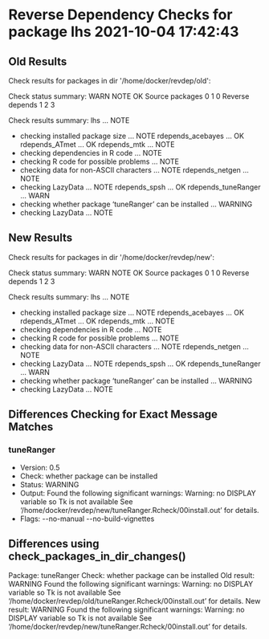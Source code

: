 # Reverse Dependency Checks for package lhs 2021-10-04 17:42:43

## Old Results

Check results for packages in dir '/home/docker/revdep/old':

Check status summary:
                  WARN NOTE OK
  Source packages    0    1  0
  Reverse depends    1    2  3

Check results summary:
lhs ... NOTE
* checking installed package size ... NOTE
rdepends_acebayes ... OK
rdepends_ATmet ... OK
rdepends_mtk ... NOTE
* checking dependencies in R code ... NOTE
* checking R code for possible problems ... NOTE
* checking data for non-ASCII characters ... NOTE
rdepends_netgen ... NOTE
* checking LazyData ... NOTE
rdepends_spsh ... OK
rdepends_tuneRanger ... WARN
* checking whether package ‘tuneRanger’ can be installed ... WARNING
* checking LazyData ... NOTE

## New Results

Check results for packages in dir '/home/docker/revdep/new':

Check status summary:
                  WARN NOTE OK
  Source packages    0    1  0
  Reverse depends    1    2  3

Check results summary:
lhs ... NOTE
* checking installed package size ... NOTE
rdepends_acebayes ... OK
rdepends_ATmet ... OK
rdepends_mtk ... NOTE
* checking dependencies in R code ... NOTE
* checking R code for possible problems ... NOTE
* checking data for non-ASCII characters ... NOTE
rdepends_netgen ... NOTE
* checking LazyData ... NOTE
rdepends_spsh ... OK
rdepends_tuneRanger ... WARN
* checking whether package ‘tuneRanger’ can be installed ... WARNING
* checking LazyData ... NOTE

## Differences Checking for Exact Message Matches

### tuneRanger

- Version:  0.5
- Check:  whether package can be installed
- Status:  WARNING
- Output: Found the following significant warnings:
  Warning: no DISPLAY variable so Tk is not available
See ‘/home/docker/revdep/new/tuneRanger.Rcheck/00install.out’ for details.
- Flags:  --no-manual --no-build-vignettes

## Differences using check_packages_in_dir_changes()

Package: tuneRanger
Check: whether package can be installed
Old result: WARNING
  Found the following significant warnings:
    Warning: no DISPLAY variable so Tk is not available
  See ‘/home/docker/revdep/old/tuneRanger.Rcheck/00install.out’ for details.
New result: WARNING
  Found the following significant warnings:
    Warning: no DISPLAY variable so Tk is not available
  See ‘/home/docker/revdep/new/tuneRanger.Rcheck/00install.out’ for details.
